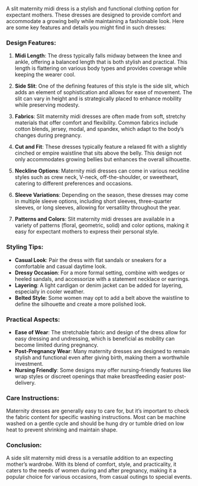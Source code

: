 A slit maternity midi dress is a stylish and functional clothing option for expectant mothers. These dresses are designed to provide comfort and accommodate a growing belly while maintaining a fashionable look. Here are some key features and details you might find in such dresses:

### Design Features:

1. **Midi Length**: The dress typically falls midway between the knee and ankle, offering a balanced length that is both stylish and practical. This length is flattering on various body types and provides coverage while keeping the wearer cool.

2. **Side Slit**: One of the defining features of this style is the side slit, which adds an element of sophistication and allows for ease of movement. The slit can vary in height and is strategically placed to enhance mobility while preserving modesty.

3. **Fabrics**: Slit maternity midi dresses are often made from soft, stretchy materials that offer comfort and flexibility. Common fabrics include cotton blends, jersey, modal, and spandex, which adapt to the body’s changes during pregnancy.

4. **Cut and Fit**: These dresses typically feature a relaxed fit with a slightly cinched or empire waistline that sits above the belly. This design not only accommodates growing bellies but enhances the overall silhouette.

5. **Neckline Options**: Maternity midi dresses can come in various neckline styles such as crew neck, V-neck, off-the-shoulder, or sweetheart, catering to different preferences and occasions.

6. **Sleeve Variations**: Depending on the season, these dresses may come in multiple sleeve options, including short sleeves, three-quarter sleeves, or long sleeves, allowing for versatility throughout the year.

7. **Patterns and Colors**: Slit maternity midi dresses are available in a variety of patterns (floral, geometric, solid) and color options, making it easy for expectant mothers to express their personal style.

### Styling Tips:

- **Casual Look**: Pair the dress with flat sandals or sneakers for a comfortable and casual daytime look.
- **Dressy Occasion**: For a more formal setting, combine with wedges or heeled sandals, and accessorize with a statement necklace or earrings.
- **Layering**: A light cardigan or denim jacket can be added for layering, especially in cooler weather.
- **Belted Style**: Some women may opt to add a belt above the waistline to define the silhouette and create a more polished look.

### Practical Aspects:

- **Ease of Wear**: The stretchable fabric and design of the dress allow for easy dressing and undressing, which is beneficial as mobility can become limited during pregnancy.
- **Post-Pregnancy Wear**: Many maternity dresses are designed to remain stylish and functional even after giving birth, making them a worthwhile investment.
- **Nursing Friendly**: Some designs may offer nursing-friendly features like wrap styles or discreet openings that make breastfeeding easier post-delivery.

### Care Instructions:

Maternity dresses are generally easy to care for, but it’s important to check the fabric content for specific washing instructions. Most can be machine washed on a gentle cycle and should be hung dry or tumble dried on low heat to prevent shrinking and maintain shape.

### Conclusion:

A side slit maternity midi dress is a versatile addition to an expecting mother’s wardrobe. With its blend of comfort, style, and practicality, it caters to the needs of women during and after pregnancy, making it a popular choice for various occasions, from casual outings to special events.